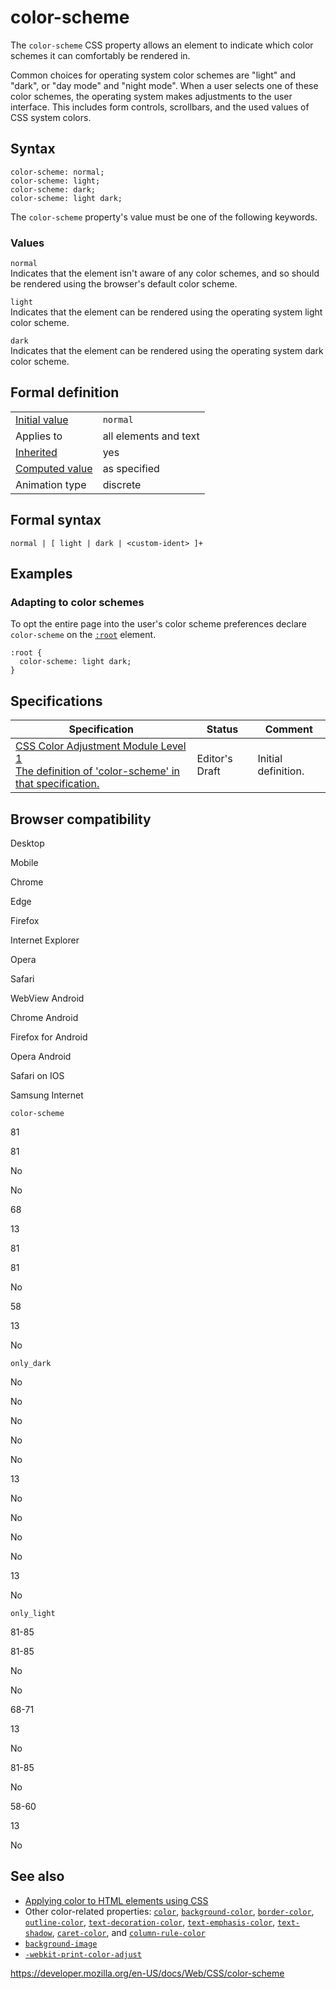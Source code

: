 # color-scheme

The `color-scheme` CSS property allows an element to indicate which color schemes it can comfortably be rendered in.

Common choices for operating system color schemes are "light" and "dark", or "day mode" and "night mode". When a user selects one of these color schemes, the operating system makes adjustments to the user interface. This includes form controls, scrollbars, and the used values of CSS system colors.

## Syntax

    color-scheme: normal;
    color-scheme: light;
    color-scheme: dark;
    color-scheme: light dark;

The `color-scheme` property's value must be one of the following keywords.

### Values

`normal`  
Indicates that the element isn't aware of any color schemes, and so should be rendered using the browser's default color scheme.

`light`  
Indicates that the element can be rendered using the operating system light color scheme.

`dark`  
Indicates that the element can be rendered using the operating system dark color scheme.

## Formal definition

<table><tbody><tr class="odd"><td><a href="initial_value">Initial value</a></td><td><code>normal</code></td></tr><tr class="even"><td>Applies to</td><td>all elements and text</td></tr><tr class="odd"><td><a href="inheritance">Inherited</a></td><td>yes</td></tr><tr class="even"><td><a href="computed_value">Computed value</a></td><td>as specified</td></tr><tr class="odd"><td>Animation type</td><td>discrete</td></tr></tbody></table>

## Formal syntax

    normal | [ light | dark | <custom-ident> ]+

## Examples

### Adapting to color schemes

To opt the entire page into the user's color scheme preferences declare `color-scheme` on the [`:root`](:root) element.

    :root {
      color-scheme: light dark;
    }

## Specifications

<table><thead><tr class="header"><th>Specification</th><th>Status</th><th>Comment</th></tr></thead><tbody><tr class="odd"><td><a href="https://drafts.csswg.org/css-color-adjust-1/#color-scheme-prop">CSS Color Adjustment Module Level 1<br />
<span class="small">The definition of 'color-scheme' in that specification.</span></a></td><td><span class="spec-ed">Editor's Draft</span></td><td>Initial definition.</td></tr></tbody></table>

## Browser compatibility

Desktop

Mobile

Chrome

Edge

Firefox

Internet Explorer

Opera

Safari

WebView Android

Chrome Android

Firefox for Android

Opera Android

Safari on IOS

Samsung Internet

`color-scheme`

81

81

No

No

68

13

81

81

No

58

13

No

`only_dark`

No

No

No

No

No

13

No

No

No

No

13

No

`only_light`

81-85

81-85

No

No

68-71

13

No

81-85

No

58-60

13

No

## See also

- [Applying color to HTML elements using CSS](https://developer.mozilla.org/en-US/docs/Web/HTML/Applying_color)
- Other color-related properties: [`color`](color), [`background-color`](background-color), [`border-color`](border-color), [`outline-color`](outline-color), [`text-decoration-color`](text-decoration-color), [`text-emphasis-color`](text-emphasis-color), [`text-shadow`](text-shadow), [`caret-color`](caret-color), and [`column-rule-color`](column-rule-color)
- [`background-image`](background-image)
- [`-webkit-print-color-adjust`](-webkit-print-color-adjust)

<a href="https://developer.mozilla.org/en-US/docs/Web/CSS/color-scheme" class="_attribution-link">https://developer.mozilla.org/en-US/docs/Web/CSS/color-scheme</a>
